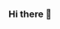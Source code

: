 ### Hi there 👋

<!--
**JerryMacedoCastro/JerryMacedoCastro** is a ✨ _special_ ✨ repository because its `README.md` (this file) appears on your GitHub profile.

 🔧 I'm current working as a systems analyst. 
 👨‍💻 I'm continuous learning about React and React Native using TypeScript. 

 🤘 Feel inveted to contribute! 
